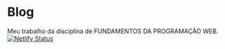 # Blog
Meu trabalho da disciplina de FUNDAMENTOS DA PROGRAMAÇÃO WEB.
[![Netlify Status](https://api.netlify.com/api/v1/badges/b646522c-e1f5-4ffa-8577-59b954c84a9d/deploy-status)](https://app.netlify.com/sites/front-projetofacul/deploys)
